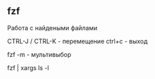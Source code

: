 ## fzf
Работа с найдеными файлами

CTRL-J / CTRL-K  - перемещение
ctrl+c - выход

fzf -m - мультивыбор

fzf | xargs ls -l 



